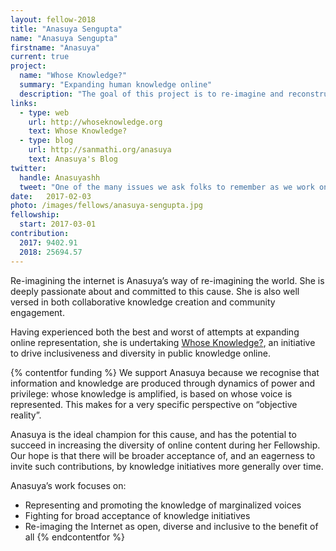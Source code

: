 ```yaml
---
layout: fellow-2018
title: "Anasuya Sengupta"
name: "Anasuya Sengupta"
firstname: "Anasuya"
current: true
project:
  name: "Whose Knowledge?"
  summary: "Expanding human knowledge online"
  description: "The goal of this project is to re-imagine and reconstruct the Internet to represent and benefit all."
links:
  - type: web
    url: http://whoseknowledge.org
    text: Whose Knowledge?
  - type: blog
    url: http://sanmathi.org/anasuya
    text: Anasuya's Blog
twitter:
  handle: Anasuyashh
  tweet: "One of the many issues we ask folks to remember as we work on @WhoseKnowledge is made visible and vocal in the world, and how you design/code for it. Not speaking English doesn't mean we're stupid, it means we speak one of the other 7000 languages of the majority of the world."
date:   2017-02-03
photo: /images/fellows/anasuya-sengupta.jpg
fellowship:
  start: 2017-03-01
contribution:
  2017: 9402.91
  2018: 25694.57
---
```

Re-imagining the internet is Anasuya’s way of re-imagining the world. She is deeply passionate about and committed to this cause. She is also well versed in both collaborative knowledge creation and community engagement. 

Having experienced both the best and worst of attempts at expanding online representation, she is undertaking [Whose Knowledge?](http://whoseknowledge.org), an initiative to drive inclusiveness and diversity in public knowledge online.

{% contentfor funding %}
We support Anasuya because we recognise that information and knowledge are produced through dynamics of power and privilege: whose knowledge is amplified, is based on whose voice is represented. This makes for a very specific perspective on “objective reality”. 

Anasuya is the ideal champion for this cause, and has the potential to succeed in increasing the diversity of online content during her Fellowship. Our hope is that there will be broader acceptance of, and an eagerness to invite such contributions, by knowledge initiatives more generally over time.

Anasuya’s work focuses on: 

- Representing and promoting the knowledge of marginalized voices
- Fighting for broad acceptance of knowledge initiatives
- Re-imaging the Internet as open, diverse and inclusive to the benefit of all
{% endcontentfor %}